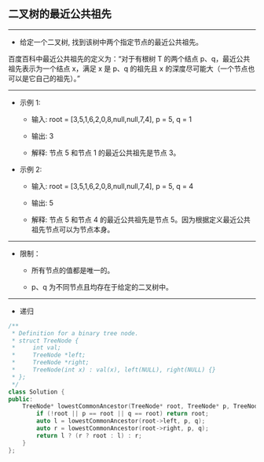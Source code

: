 ## 二叉树的最近公共祖先

--------------------

- 给定一个二叉树, 找到该树中两个指定节点的最近公共祖先。

百度百科中最近公共祖先的定义为：“对于有根树 T 的两个结点 p、q，最近公共祖先表示为一个结点 x，满足 x 是 p、q 的祖先且 x 的深度尽可能大（一个节点也可以是它自己的祖先）。”

--------------------

- 示例 1:

    - 输入: root = [3,5,1,6,2,0,8,null,null,7,4], p = 5, q = 1

    - 输出: 3

    - 解释: 节点 5 和节点 1 的最近公共祖先是节点 3。

- 示例 2:

    - 输入: root = [3,5,1,6,2,0,8,null,null,7,4], p = 5, q = 4

    - 输出: 5

    - 解释: 节点 5 和节点 4 的最近公共祖先是节点 5。因为根据定义最近公共祖先节点可以为节点本身。

--------------------

- 限制：

    - 所有节点的值都是唯一的。

    - p、q 为不同节点且均存在于给定的二叉树中。

--------------------

- 递归

```cpp
/**
 * Definition for a binary tree node.
 * struct TreeNode {
 *     int val;
 *     TreeNode *left;
 *     TreeNode *right;
 *     TreeNode(int x) : val(x), left(NULL), right(NULL) {}
 * };
 */
class Solution {
public:
    TreeNode* lowestCommonAncestor(TreeNode* root, TreeNode* p, TreeNode* q) {
        if (!root || p == root || q == root) return root;
        auto l = lowestCommonAncestor(root->left, p, q);
        auto r = lowestCommonAncestor(root->right, p, q);
        return l ? (r ? root : l) : r;
    }
};
```